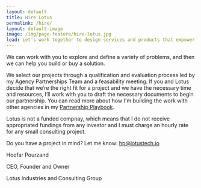 ```yaml
---
layout: default
title: Hire Lotus
permalink: /hire/
layout: default-image
image: /img/page-feature/hire-lotus.jpg
lead: Let’s work together to design services and products that empower your team, better serve your customers, and tackle the big problems facing your agency.
---
```


We can work with you to explore and define a variety of problems, and then we can help you build or buy a solution.

We select our projects through a
qualification and evaluation process led by my Agency Partnerships
Team and a feasability meeting. If you and Lotus decide that we’re the right fit for a project and
we have the necessary time and resources, I’ll work with you to draft
the necessary documents to begin our partnership. You can read more
about how I'm building the work with other agencies in my [Partnership
Playbook](https://lotustech.io/partnership-playbook/).

Lotus is not a funded compnay, which means that I do not receive
appropriated fundings from any investor and I must charge an hourly rate for any small consulting project. 

Do you have a project in mind? Let me know: [hp@lotustech.io](mailto:hp@lotustech.io)

Hoofar Pourzand

CEO, Founder and Owner

Lotus Industries and Consulting Group
